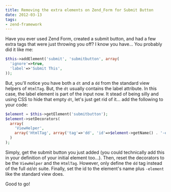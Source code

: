 ```yaml
---
title: Removing the extra elements on Zend_Form for Submit Button
date: 2012-03-13
tags:
- zend-framework
---
```

Have you ever used Zend Form, created a submit button, and had a few extra tags that were just throwing you off?  I know you have...  You probably did it like me:

<!--more-->

```php
$this->addElement('submit', 'submitbutton', array(
  'ignore'=>true,
  'label'=>'Submit This',
));
```

But, you'll notice you have both a `dt` and a `dd` from the standard view helpers of `HtmlTag`.  But, the `dt` usually contains the label attribute.  In this case, the label element is part of the input now.  It stead of being silly and using CSS to hide that empty `dt`, let's just get rid of it... add the following to your code:

```php
$element = $this->getElement('submitbutton');
$element->setDecorators(
  array(
    'ViewHelper', 
    array('HtmlTag', array('tag'=>'dd', 'id'=>$element->getName() . '-element'))
  )
);
```

Simply, get the submit button you just added (you could technically add this in your definition of your initial element too...).  Then, reset the decorators to be the `ViewHelper` and the `HtmlTag`.  However, only define the `dd` tag instead of the full `dd`/`dt` suite.  Finally, set the id to the element's name plus `-element` like the standard view does.

Good to go!
